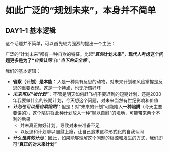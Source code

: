 # 如此广泛的“规划未来”，本身并不简单

## **DAY1-1 基本逻辑**

这个话题并不简单，可以首先较为强烈的提出一个主张：

广泛的“计划未来”都有一种自欺的特征。比起“**_真的_**计划未来”，现代人考虑这个问题更多是为了“**_自我认同_**”和“**_当下的安全感_**”。

我们的基本逻辑：

* **省察（计划）是本能**：人是一种具有反思的动物，对未来计划和风险掌握是反思的重要表现。这是一个特点，也无所谓好坏
* **_未来可以“被计划”_**：不管是明天如何赶飞机不要迟到的短期计划，还是2030年我要做什么的长期计划，今天想这个问题，对未来当然有世纪影响和价值
* **_计划也可以是自欺陷阱_**：但是！对“未来的计划”可能陷入**一种陷阱**（今天主要要讲的），这个陷阱将此种计划放入一种“聊以自慰”的境地，可能带来两个不利的后果
    * 并未真正做好计划，导致对未来准备不足
    * 以反思和计划聊以自慰上瘾，让自己追求这种形式化的自我认同
* **_什么是真的计划_**：因此，如果能够理解这个问题的根源和发生的方式，我们即可“**真正的对未来计划**”











